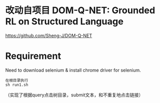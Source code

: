 # 改动自项目 DOM-Q-NET: Grounded RL on Structured Language
https://github.com/Sheng-J/DOM-Q-NET

# Requirement
Need to download selenium & install chrome driver for selenium.

```
在根目录执行
sh run1.sh
```

（实现了根据query点击树目录，submit文本，和不重复地点击链接）